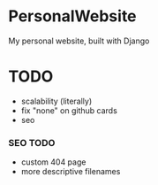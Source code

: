 # PersonalWebsite
My personal website, built with Django


# TODO
- scalability (literally)
- fix "none" on github cards
- seo

### SEO TODO
- custom 404 page
- more descriptive filenames